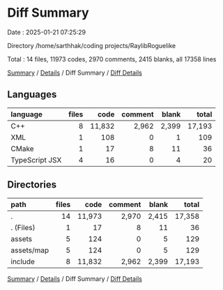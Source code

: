 # Diff Summary

Date : 2025-01-21 07:25:29

Directory /home/sarthhak/coding projects/RaylibRoguelike

Total : 14 files,  11973 codes, 2970 comments, 2415 blanks, all 17358 lines

[Summary](results.md) / [Details](details.md) / Diff Summary / [Diff Details](diff-details.md)

## Languages
| language | files | code | comment | blank | total |
| :--- | ---: | ---: | ---: | ---: | ---: |
| C++ | 8 | 11,832 | 2,962 | 2,399 | 17,193 |
| XML | 1 | 108 | 0 | 1 | 109 |
| CMake | 1 | 17 | 8 | 11 | 36 |
| TypeScript JSX | 4 | 16 | 0 | 4 | 20 |

## Directories
| path | files | code | comment | blank | total |
| :--- | ---: | ---: | ---: | ---: | ---: |
| . | 14 | 11,973 | 2,970 | 2,415 | 17,358 |
| . (Files) | 1 | 17 | 8 | 11 | 36 |
| assets | 5 | 124 | 0 | 5 | 129 |
| assets/map | 5 | 124 | 0 | 5 | 129 |
| include | 8 | 11,832 | 2,962 | 2,399 | 17,193 |

[Summary](results.md) / [Details](details.md) / Diff Summary / [Diff Details](diff-details.md)